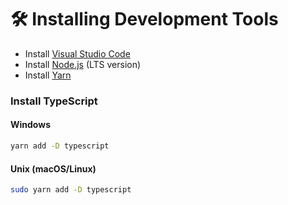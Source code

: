 # 🛠️ Installing Development Tools

- Install [Visual Studio Code](https://code.visualstudio.com/)
- Install [Node.js](https://nodejs.org/) (LTS version)
- Install [Yarn](https://classic.yarnpkg.com/lang/en/docs/install/)

### Install TypeScript

#### Windows
```bash
yarn add -D typescript
```

#### Unix (macOS/Linux)
```bash
sudo yarn add -D typescript
```
